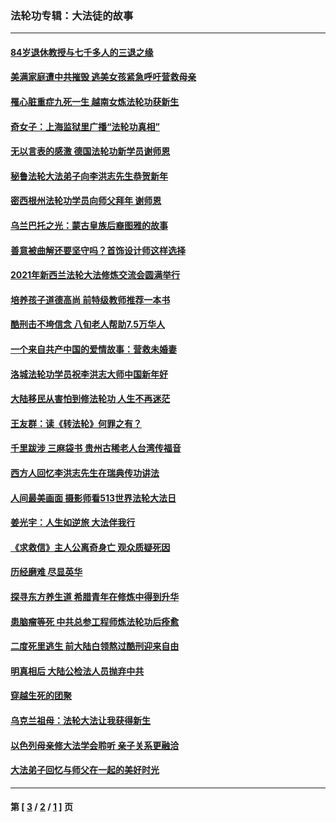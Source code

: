 ### 法轮功专辑：大法徒的故事
---
#### [84岁退休教授与七千多人的三退之缘](../../pages/nf1147481/n13796650.md?08300430) 
#### [美满家庭遭中共摧毁 逃美女孩紧急呼吁营救母亲](../../pages/nf1147481/n13792859.md?08300430) 
#### [罹心脏重症九死一生 越南女炼法轮功获新生](../../pages/nf1147481/n13732766.md?08300430) 
#### [奇女子：上海监狱里广播“法轮功真相”](../../pages/nf1147481/n13726443.md?08300430) 
#### [无以言表的感激 德国法轮功新学员谢师恩](../../pages/nf1147481/n13543790.md?08300430) 
#### [秘鲁法轮大法弟子向李洪志先生恭贺新年](../../pages/nf1147481/n13540182.md?08300430) 
#### [密西根州法轮功学员向师父拜年 谢师恩](../../pages/nf1147481/n13538183.md?08300430) 
#### [乌兰巴托之光：蒙古皇族后裔图雅的故事](../../pages/nf1147481/n13155759.md?08300430) 
#### [善意被曲解还要坚守吗？首饰设计师这样选择](../../pages/nf1147481/n13077575.md?08300430) 
#### [2021年新西兰法轮大法修炼交流会圆满举行](../../pages/nf1147481/n13033149.md?08300430) 
#### [培养孩子道德高尚 前特级教师推荐一本书](../../pages/nf1147481/n12938640.md?08300430) 
#### [酷刑击不垮信念 八旬老人帮助7.5万华人](../../pages/nf1147481/n12880712.md?08300430) 
#### [一个来自共产中国的爱情故事：营救未婚妻](../../pages/nf1147481/n12778386.md?08300430) 
#### [洛城法轮功学员祝李洪志大师中国新年好](../../pages/nf1147481/n12724685.md?08300430) 
#### [大陆移民从害怕到修法轮功 人生不再迷茫](../../pages/nf1147481/n12414325.md?08300430) 
#### [王友群：读《转法轮》何罪之有？](../../pages/nf1147481/n12408647.md?08300430) 
#### [千里跋涉 三麻袋书 贵州古稀老人台湾传福音](../../pages/nf1147481/n12198750.md?08300430) 
#### [西方人回忆李洪志先生在瑞典传功讲法](../../pages/nf1147481/n12099607.md?08300430) 
#### [人间最美画面 摄影师看513世界法轮大法日](../../pages/nf1147481/n12094118.md?08300430) 
#### [姜光宇：人生如逆旅 大法伴我行](../../pages/nf1147481/n12088664.md?08300430) 
#### [《求救信》主人公离奇身亡 观众质疑死因](../../pages/nf1147481/n11845215.md?08300430) 
#### [历经磨难 尽显英华](../../pages/nf1147481/n11723297.md?08300430) 
#### [探寻东方养生道 希腊青年在修炼中得到升华](../../pages/nf1147481/n11494502.md?08300430) 
#### [患脑瘤等死 中共总参工程师炼法轮功后痊愈](../../pages/nf1147481/n11466682.md?08300430) 
#### [二度死里逃生 前大陆白领熬过酷刑迎来自由](../../pages/nf1147481/n11368594.md?08300430) 
#### [明真相后 大陆公检法人员抛弃中共](../../pages/nf1147481/n11358618.md?08300430) 
#### [穿越生死的团聚](../../pages/nf1147481/n11258922.md?08300430) 
#### [乌克兰祖母：法轮大法让我获得新生](../../pages/nf1147481/n11269457.md?08300430) 
#### [以色列母亲修大法学会聆听 亲子关系更融洽](../../pages/nf1147481/n11268195.md?08300430) 
#### [大法弟子回忆与师父在一起的美好时光](../../pages/nf1147481/n11267759.md?08300430) 

---
#### 第 [ [3](./3.md?08300430) / [2](./2.md?08300430) / [1](./1.md?08300430) ] 页
